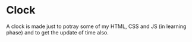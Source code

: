 # Clock
A clock is made just to potray some of my HTML, CSS and JS (in learning phase) and to get the update of time also.
